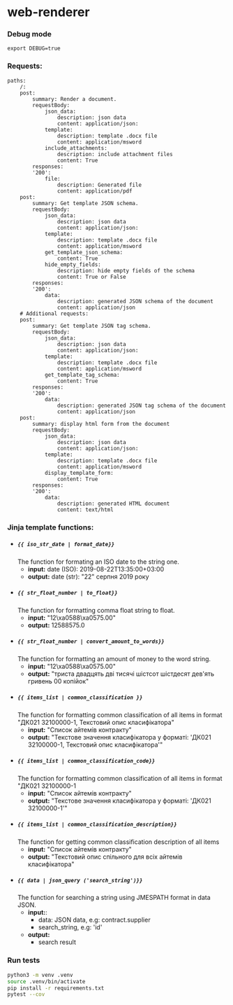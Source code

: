 # web-renderer

### Debug mode
```
export DEBUG=true
```
### Requests:

```
paths:
    /:
    post:
        summary: Render a document.
        requestBody:
            json_data:
                description: json data
                content: application/json:
            template:
                description: template .docx file
                content: application/msword
            include_attachments:
                description: include attachment files
                content: True 
        responses:
        '200':
            file: 
                description: Generated file
                content: application/pdf
    post:
        summary: Get template JSON schema.
        requestBody:
            json_data:
                description: json data
                content: application/json:
            template:
                description: template .docx file
                content: application/msword
            get_template_json_schema:
                content: True 
            hide_empty_fields:
                description: hide empty fields of the schema
                content: True or False
        responses:
        '200':
            data: 
                description: generated JSON schema of the document
                content: application/json
    # Additional requests:
    post:
        summary: Get template JSON tag schema.
        requestBody:
            json_data:
                description: json data
                content: application/json:
            template:
                description: template .docx file
                content: application/msword
            get_template_tag_schema:
                content: True 
        responses:
        '200':
            data: 
                description: generated JSON tag schema of the document
                content: application/json
    post:
        summary: display html form from the document
        requestBody:
            json_data:
                description: json data
                content: application/json:
            template:
                description: template .docx file
                content: application/msword
            display_template_form:
                content: True 
        responses:
        '200':
            data: 
                description: generated HTML document
                content: text/html
```

### Jinja template functions:

- ##### `{{ iso_str_date | format_date}}`  
   The function for formating an ISO date to the string one. 
    - **input:** date (ISO): 2019-08-22T13:35:00+03:00 
    - **output:** date (str): "22" серпня 2019 року 
- ##### `{{ str_float_number | to_float}}`
    The function for formatting comma float string to float. 
    - **input:** "12\xa0588\xa0575.00" 
    - **output:** 12588575.0 
- ##### `{{ str_float_number | convert_amount_to_words}}`
    The function for formatting an amount of money to the word string.
    - **input:** "12\xa0588\xa0575.00" 
    - **output:** "триста двадцять двi тисячi шiстсот шiстдесят дев'ять гривень 00 копійок"
- ##### `{{ items_list | common_classification }}`
    The function for formatting common classification of all items in format "ДК021 32100000-1, Текстовий опис класифікатора"
    - **input:** "Список айтемів контракту"
    - **output:** "Текстове значення класифікатора у форматі: 'ДК021 32100000-1, Текстовий опис класифікатора'"
- ##### `{{ items_list | common_classification_code}}`
    The function for formatting common classification of all items in format "ДК021 32100000-1
    - **input:** "Список айтемів контракту"
    - **output:** "Текстове значення класифікатора у форматі: 'ДК021 32100000-1'"
- ##### `{{ items_list | common_classification_description}}`
    The function for getting common classification description of all items
    - **input:** "Список айтемів контракту"
    - **output:** "Текстовий опис спільного для всіх айтемів класифікатора"
- ##### `{{ data | json_query ('search_string')}}`
    The function for searching a string using JMESPATH format in data JSON.
    - **input:**:
      - data: JSON data, e.g: contract.supplier
      - search_string, e.g: 'id'
    - **output:** 
      - search result

### Run tests

```bash
python3 -m venv .venv
source .venv/bin/activate
pip install -r requirements.txt
pytest --cov
```

